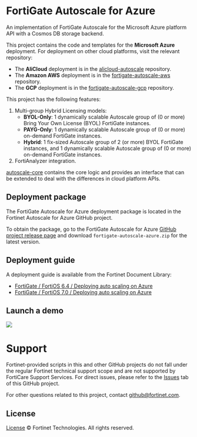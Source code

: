 # FortiGate Autoscale for Azure

An implementation of FortiGate Autoscale for the Microsoft Azure platform API with a Cosmos DB storage backend.

This project contains the code and templates for the **Microsoft Azure** deployment. For deployment on other cloud platforms, visit the relevant repository:

* The **AliCloud** deployment is in the  [alicloud-autoscale](https://github.com/fortinet/alicloud-autoscale/) repository.
* The **Amazon AWS** deployment is in the [fortigate-autoscale-aws](https://github.com/fortinet/fortigate-autoscale-aws) repository.
* The **GCP** deployment is in the [fortigate-autoscale-gcp](https://github.com/fortinet/fortigate-autoscale-gcp) repository.

This project has the following features:

1. Multi-group Hybrid Licensing models:
    * **BYOL-Only**: 1 dynamically scalable Autoscale group of (0 or more) Bring Your Own License (BYOL) FortiGate instances.
    * **PAYG-Only**: 1 dynamically scalable Autoscale group of (0 or more) on-demand FortiGate instances.
    * **Hybrid**: 1 fix-sized Autoscale group of 2 (or more) BYOL FortiGate instances, and 1 dynamically scalable Autoscale group of (0 or more) on-demand FortiGate instances.
2. FortiAnalyzer integration.

[autoscale-core](https://github.com/fortinet/autoscale-core) contains the core logic and provides an interface that can be extended to deal with the differences in cloud platform APIs.

## Deployment package

The FortiGate Autoscale for Azure deployment package is located in the Fortinet Autoscale for Azure GitHub project.

To obtain the package, go to the FortiGate Autoscale for Azure [GitHub project release page](https://github.com/fortinet/fortigate-autoscale-azure/releases) and download `fortigate-autoscale-azure.zip` for the latest version.

## Deployment guide

A deployment guide is available from the Fortinet Document Library:

  + [ FortiGate / FortiOS 6.4 / Deploying auto scaling on Azure](https://docs.fortinet.com/document/fortigate-public-cloud/6.4.0/azure-administration-guide/161167/deploying-autoscaling-on-azure)
  + [ FortiGate / FortiOS 7.0 / Deploying auto scaling on Azure](https://docs.fortinet.com/document/fortigate-public-cloud/7.0.0/azure-administration-guide/161167/deploying-autoscaling-on-azure)

## Launch a demo

<a href="https://portal.azure.com/#create/Microsoft.Template/uri/https%3A%2F%2Fraw.githubusercontent.com%2Ffortinet%2Ffortigate-autoscale-azure%2F3.5.1%2Ftemplates%2Fdeploy_fortigate_autoscale.hybrid_licensing.json" target="_blank"><img src="http://azuredeploy.net/deploybutton.png"/></a>

# Support

Fortinet-provided scripts in this and other GitHub projects do not fall under the regular Fortinet technical support scope and are not supported by FortiCare Support Services.
For direct issues, please refer to the [Issues](https://github.com/fortinet/fortigate-autoscale-azure/issues) tab of this GitHub project.

For other questions related to this project, contact [github@fortinet.com](mailto:github@fortinet.com).

## License

[License](./LICENSE) © Fortinet Technologies. All rights reserved.
